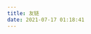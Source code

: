 ```yaml
---
title: 友链
date: 2021-07-17 01:18:41
---
```


<!-- {% linkgrid [image] [delimiter] [comment] %}{% endlinkgrid %} -->
<!-- Tag Alias -->
<!-- {% lg [image] [delimiter] [comment] %}{% endlg %} -->